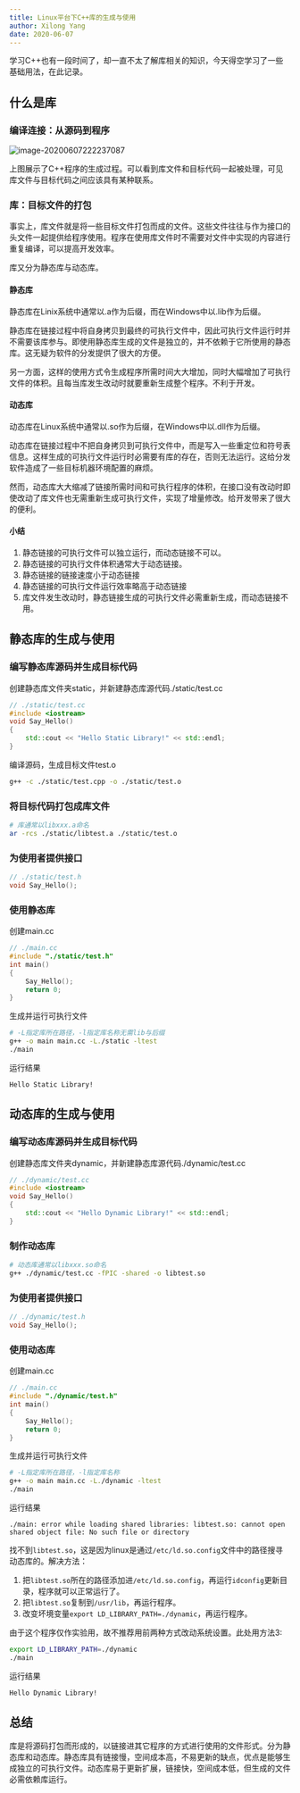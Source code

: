 ```yaml
---
title: Linux平台下C++库的生成与使用
author: Xilong Yang
date: 2020-06-07 
---
```


学习C++也有一段时间了，却一直不太了解库相关的知识，今天得空学习了一些基础用法，在此记录。

## 什么是库

### 编译连接：从源码到程序

![image-20200607222237087](https://img.xilong.site/20200607/image-20200607222237087.png)

上图展示了C++程序的生成过程。可以看到库文件和目标代码一起被处理，可见库文件与目标代码之间应该具有某种联系。

### 库：目标文件的打包

事实上，库文件就是将一些目标文件打包而成的文件。这些文件往往与作为接口的头文件一起提供给程序使用。程序在使用库文件时不需要对文件中实现的内容进行重复编译，可以提高开发效率。

库又分为静态库与动态库。

#### 静态库

静态库在Linix系统中通常以.a作为后缀，而在Windows中以.lib作为后缀。

静态库在链接过程中将自身拷贝到最终的可执行文件中，因此可执行文件运行时并不需要该库参与。即使用静态库生成的文件是独立的，并不依赖于它所使用的静态库。这无疑为软件的分发提供了很大的方便。

另一方面，这样的使用方式令生成程序所需时间大大增加，同时大幅增加了可执行文件的体积。且每当库发生改动时就要重新生成整个程序。不利于开发。

#### 动态库

动态库在Linux系统中通常以.so作为后缀，在Windows中以.dll作为后缀。

动态库在链接过程中不把自身拷贝到可执行文件中，而是写入一些重定位和符号表信息。这样生成的可执行文件运行时必需要有库的存在，否则无法运行。这给分发软件造成了一些目标机器环境配置的麻烦。

然而，动态库大大缩减了链接所需时间和可执行程序的体积，在接口没有改动时即使改动了库文件也无需重新生成可执行文件，实现了增量修改。给开发带来了很大的便利。

#### 小结

1. 静态链接的可执行文件可以独立运行，而动态链接不可以。
2. 静态链接的可执行文件体积通常大于动态链接。
3. 静态链接的链接速度小于动态链接
4. 静态链接的可执行文件运行效率略高于动态链接
5. 库文件发生改动时，静态链接生成的可执行文件必需重新生成，而动态链接不用。

## 静态库的生成与使用

### 编写静态库源码并生成目标代码

创建静态库文件夹static，并新建静态库源代码./static/test.cc

```cpp
// ./static/test.cc
#include <iostream>
void Say_Hello()
{
    std::cout << "Hello Static Library!" << std::endl;
}
```

编译源码，生成目标文件test.o

```bash
g++ -c ./static/test.cpp -o ./static/test.o
```

### 将目标代码打包成库文件

```bash
# 库通常以libxxx.a命名
ar -rcs ./static/libtest.a ./static/test.o
```

### 为使用者提供接口

```cpp
// ./static/test.h
void Say_Hello();
```

### 使用静态库

创建main.cc

```cpp
// ./main.cc
#include "./static/test.h"
int main()
{
    Say_Hello();
    return 0;
}
```

生成并运行可执行文件

```bash
# -L指定库所在路径，-l指定库名称无需lib与后缀
g++ -o main main.cc -L./static -ltest
./main
```

运行结果

``` none
Hello Static Library!
```

## 动态库的生成与使用

### 编写动态库源码并生成目标代码

创建静态库文件夹dynamic，并新建静态库源代码./dynamic/test.cc

```cpp
// ./dynamic/test.cc
#include <iostream>
void Say_Hello()
{
    std::cout << "Hello Dynamic Library!" << std::endl;
}
```

### 制作动态库

```bash
# 动态库通常以libxxx.so命名
g++ ./dynamic/test.cc -fPIC -shared -o libtest.so
```

### 为使用者提供接口

```cpp
// ./dynamic/test.h
void Say_Hello();
```

### 使用动态库

创建main.cc

```cpp
// ./main.cc
#include "./dynamic/test.h"
int main()
{
    Say_Hello();
    return 0;
}
```

生成并运行可执行文件

```bash
# -L指定库所在路径，-l指定库名称
g++ -o main main.cc -L./dynamic -ltest
./main
```

运行结果

```none
./main: error while loading shared libraries: libtest.so: cannot open shared object file: No such file or directory
```

找不到`libtest.so`，这是因为linux是通过`/etc/ld.so.config`文件中的路径搜寻动态库的。解决方法：

1. 把`libtest.so`所在的路径添加进`/etc/ld.so.config`，再运行`idconfig`更新目录，程序就可以正常运行了。
2. 把`libtest.so`复制到`/usr/lib`，再运行程序。
3. 改变坏境变量`export LD_LIBRARY_PATH=./dynamic`，再运行程序。

由于这个程序仅作实验用，故不推荐用前两种方式改动系统设置。此处用方法3:

```bash
export LD_LIBRARY_PATH=./dynamic
./main
```

运行结果

```none
Hello Dynamic Library!
```

## 总结

库是将源码打包而形成的，以链接进其它程序的方式进行使用的文件形式。分为静态库和动态库。静态库具有链接慢，空间成本高，不易更新的缺点，优点是能够生成独立的可执行文件。动态库易于更新扩展，链接快，空间成本低，但生成的文件必需依赖库运行。
